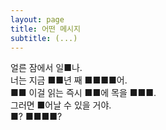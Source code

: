 ```yaml
---
layout: page
title: 어떤 메시지
subtitle: (...)
---
```


<p>
얼른 잠에서 일■나.<br>
너는 지금 ■■년 째 ■■■■어.<br>
■■ 이걸 읽는 즉시 ■■에 목을 ■■■.<br>
그러면 ■어날 수 있을 거야.<br>
■? ■■■■?<br>
</p>